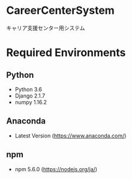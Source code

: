 # CareerCenterSystem
キャリア支援センター用システム

# Required Environments
## Python
* Python 3.6
* Django 2.1.7
* numpy  1.16.2
## Anaconda
* Latest Version (https://www.anaconda.com/)
## npm
* npm    5.6.0   (https://nodejs.org/ja/)

